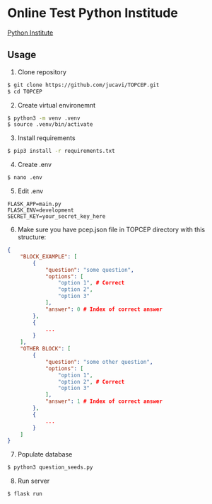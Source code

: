 # Online Test Python Institude

[Python Institute](https://pythoninstitute.org/certification/pcep-certification-entry-level/pcep-exam-syllabus/)

## Usage

1. Clone repository
``` bash
$ git clone https://github.com/jucavi/TOPCEP.git
$ cd TOPCEP
```

2. Create virtual environemnt
``` bash
$ python3 -m venv .venv
$ source .venv/bin/activate
```

3. Install requirements
``` bash
$ pip3 install -r requirements.txt
```

4. Create .env
``` bash
$ nano .env
```

5. Edit .env
```
FLASK_APP=main.py
FLASK_ENV=development
SECRET_KEY=your_secret_key_here
```

6. Make sure you have pcep.json file in TOPCEP directory with this structure:
```json
{
    "BLOCK_EXAMPLE": [
        {
            "question": "some question",
            "options": [
                "option 1", # Correct
                "option 2",
                "option 3"
            ],
            "answer": 0 # Index of correct answer
        },
        {
            ...
        }
    ],
    "OTHER BLOCK": [
        {
            "question": "some other question",
            "options": [
                "option 1",
                "option 2", # Correct
                "option 3"
            ],
            "answer": 1 # Index of correct answer
        },
        {
            ...
        }
    ]
}
```

7. Populate database
```bash
$ python3 question_seeds.py
```

8. Run server
```
$ flask run
```